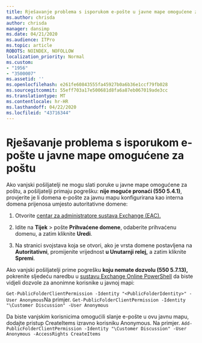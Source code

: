 ```yaml
---
title: Rješavanje problema s isporukom e-pošte u javne mape omogućene za poštu
ms.author: chrisda
author: chrisda
manager: dansimp
ms.date: 04/21/2020
ms.audience: ITPro
ms.topic: article
ROBOTS: NOINDEX, NOFOLLOW
localization_priority: Normal
ms.custom:
- "1956"
- "3500007"
ms.assetid: ''
ms.openlocfilehash: e261fe60843555fa45927b0a6b36e1ccf79fb028
ms.sourcegitcommit: 55eff703a17e500681d8fa6a87eb067019ade3cc
ms.translationtype: MT
ms.contentlocale: hr-HR
ms.lasthandoff: 04/22/2020
ms.locfileid: "43716344"
---
```

# <a name="fix-email-delivery-issues-to-mail-enabled-public-folders"></a>Rješavanje problema s isporukom e-pošte u javne mape omogućene za poštu

Ako vanjski pošiljatelji ne mogu slati poruke u javne mape omogućene za poštu, a pošiljatelji primaju pogrešku: **nije moguće pronaći (550 5.4.1)**, provjerite je li domena e-pošte za javnu mapu konfigurirana kao interna domena prijenosa umjesto autoritativne domene:

1. Otvorite [centar za administratore sustava Exchange (EAC).](https://docs.microsoft.com/Exchange/exchange-admin-center)

2. Idite na **Tijek** \> pošte **Prihvaćene domene**, odaberite prihvaćenu domenu, a zatim kliknite **Uredi**.

3. Na stranici svojstava koja se otvori, ako je vrsta domene postavljena na **Autoritativni**, promijenite vrijednost **u Unutarnji relej,** a zatim kliknite **Spremi**.

Ako vanjski pošiljatelji prime pogrešku **koju nemate dozvolu (550 5.7.13),** pokrenite sljedeću naredbu u [sustavu Exchange Online PowerShell](https://docs.microsoft.com/powershell/exchange/exchange-online/connect-to-exchange-online-powershell/connect-to-exchange-online-powershell) da biste vidjeli dozvole za anonimne korisnike u javnoj mapi:

`Get-PublicFolderClientPermission -Identity "<PublicFolderIdentity>" -User Anonymous`Na primjer. `Get-PublicFolderClientPermission -Identity "\Customer Discussion" -User Anonymous`

Da biste vanjskim korisnicima omogućili slanje e-pošte u ovu javnu mapu, dodajte pristup CreateItems izravno korisniku Anonymous. Na primjer. `Add-PublicFolderClientPermission -Identity "\Customer Discussion" -User Anonymous -AccessRights CreateItems`
